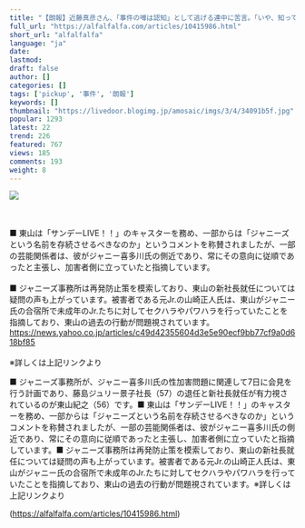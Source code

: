 ```yaml
---
title: "【朗報】近藤真彦さん、「事件の噂は認知」として逃げる連中に苦言。「いや、知ってるでしょ」【pickup】 : アルファルファモザイク"
full_url: "https://alfalfalfa.com/articles/10415986.html"
short_url: "alfalfalfa"
language: "ja"
date: 
lastmod: 
draft: false
author: []
categories: []
tags: ['pickup', '事件', '朗報']
keywords: []
thumbnail: "https://livedoor.blogimg.jp/amosaic/imgs/3/4/34091b5f.jpg"
popular: 1293
latest: 22
trend: 226
featured: 767
views: 185
comments: 193
weight: 8
---
```


![](https://livedoor.blogimg.jp/amosaic/imgs/3/4/34091b5f.jpg)

<div><br> <br> ■ 東山は「サンデーLIVE！！」のキャスターを務め、一部からは「ジャニーズという名前を存続させるべきなのか」というコメントを称賛されましたが、一部の芸能関係者は、彼がジャニー喜多川氏の側近であり、常にその意向に従順であったと主張し、加害者側に立っていたと指摘しています。<br> <br> ■ ジャニーズ事務所は再発防止策を模索しており、東山の新社長就任については疑問の声も上がっています。被害者である元Jr.の山崎正人氏は、東山がジャニー氏の合宿所で未成年のJr.たちに対してセクハラやパワハラを行っていたことを指摘しており、東山の過去の行動が問題視されています。<br> <a href='https://news.yahoo.co.jp/articles/c49d42355604d3e5e90ecf9bb77cf9a0d618bf85' target='_blank' rel='nofollow'>https://news.yahoo.co.jp/articles/c49d42355604d3e5e90ecf9bb77cf9a0d618bf85</a><br> <br> ※詳しくは上記リンクより<br> <p>■ ジャニーズ事務所が、ジャニー喜多川氏の性加害問題に関連して7日に会見を行う計画であり、藤島ジュリー景子社長（57）の退任と新社長就任が有力視されているのが東山紀之（56）です。■ 東山は「サンデーLIVE！！」のキャスターを務め、一部からは「ジャニーズという名前を存続させるべきなのか」というコメントを称賛されましたが、一部の芸能関係者は、彼がジャニー喜多川氏の側近であり、常にその意向に従順であったと主張し、加害者側に立っていたと指摘しています。■ ジャニーズ事務所は再発防止策を模索しており、東山の新社長就任については疑問の声も上がっています。被害者である元Jr.の山崎正人氏は、東山がジャニー氏の合宿所で未成年のJr.たちに対してセクハラやパワハラを行っていたことを指摘しており、東山の過去の行動が問題視されています。※詳しくは上記リンクより</p></div>

(https://alfalfalfa.com/articles/10415986.html)
